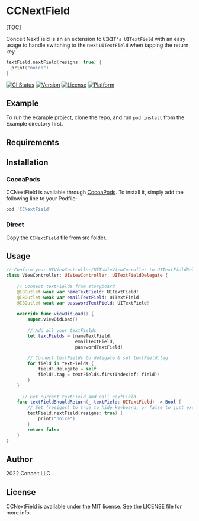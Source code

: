 # CCNextField

[TOC]

Conceit NextField is an an extension to `UIKIT's UITextField` with an easy usage to handle switching to the next `UITextField` when tapping the return key. 

```swift
textField.nextField(resigns: true) {
  print("noice")
}
```

[![CI Status](https://img.shields.io/travis/40695330/CCNextField.svg?style=flat)](https://travis-ci.org/40695330/CCNextField)
[![Version](https://img.shields.io/cocoapods/v/CCNextField.svg?style=flat)](https://cocoapods.org/pods/CCNextField)
[![License](https://img.shields.io/cocoapods/l/CCNextField.svg?style=flat)](https://cocoapods.org/pods/CCNextField)
[![Platform](https://img.shields.io/cocoapods/p/CCNextField.svg?style=flat)](https://cocoapods.org/pods/CCNextField)

## Example

To run the example project, clone the repo, and run `pod install` from the Example directory first.

## Requirements


## Installation

### CocoaPods

CCNextField is available through [CocoaPods](https://cocoapods.org). To install
it, simply add the following line to your Podfile:

```ruby
pod 'CCNextField'
```

### Direct

Copy the `CCNextField` file from src folder.

## Usage

```swift
// Conform your UIViewController/UITableViewConroller to UITextFieldDelegate
class ViewController: UIViewController, UITextFieldDelegate {
    
    // Connect textFields from storyboard
    @IBOutlet weak var nameTextField: UITextField!
    @IBOutlet weak var emailTextField: UITextField!
    @IBOutlet weak var passwordTextField: UITextField!
    
    override func viewDidLoad() {
        super.viewDidLoad()
        
        // Add all your textFields
        let textFields = [nameTextField,
                          emailTextField,
                          passwordTextField]
        
        // Connect textFields to delegate & set textField.tag
        for field in textFields {
            field!.delegate = self
            field!.tag = textFields.firstIndex(of: field)!
        }
    }
  
	  // Get current textField and call nextField.
    func textFieldShouldReturn(_ textField: UITextField) -> Bool {
        // Set (resigns) to true to hide keyboard, or false to just execute your function.
        textField.nextField(resigns: true) {
            print("noice")
        }
        return false
    }
}
```

## Author

2022 Conceit LLC

## License

CCNextField is available under the MIT license. See the LICENSE file for more info.
